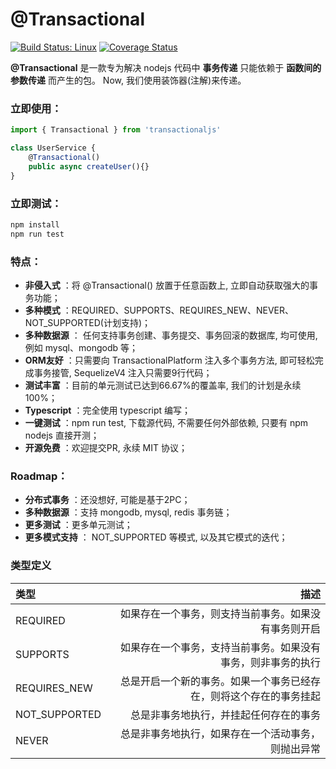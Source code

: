 # @Transactional

[![Build Status: Linux](https://travis-ci.org/muyu66/transactional.svg?branch=master)](https://travis-ci.org/muyu66/transactional) 
[![Coverage Status](https://coveralls.io/repos/github/muyu66/transactional/badge.svg?branch=master)](https://coveralls.io/github/muyu66/transactional?branch=master)

**@Transactional** 是一款专为解决 nodejs 代码中 **事务传递** 只能依赖于 **函数间的参数传递** 而产生的包。
Now, 我们使用装饰器(注解)来传递。

### 立即使用：
``` typescript
import { Transactional } from 'transactionaljs'

class UserService {
	@Transactional()
	public async createUser(){}
}
```

### 立即测试：
``` bash
npm install
npm run test
```


### 特点：
 
- **非侵入式** ：将 @Transactional() 放置于任意函数上, 立即自动获取强大的事务功能；
- **多种模式** ：REQUIRED、SUPPORTS、REQUIRES_NEW、NEVER、NOT_SUPPORTED(计划支持)；
- **多种数据源** ： 任何支持事务创建、事务提交、事务回滚的数据库, 均可使用, 例如 mysql、mongodb 等；
- **ORM友好** ：只需要向 TransactionalPlatform 注入多个事务方法, 即可轻松完成事务接管, SequelizeV4 注入只需要9行代码；
- **测试丰富** ：目前的单元测试已达到66.67%的覆盖率, 我们的计划是永续100%；
- **Typescript** ：完全使用 typescript 编写；
- **一键测试** ：npm run test, 下载源代码, 不需要任何外部依赖, 只要有 npm nodejs 直接开测；
- **开源免费** ：欢迎提交PR, 永续 MIT 协议；


### Roadmap：
 
- **分布式事务** ：还没想好, 可能是基于2PC；
- **多种数据源** ：支持 mongodb, mysql, redis 事务链；
- **更多测试** ：更多单元测试；
- **更多模式支持** ： NOT_SUPPORTED 等模式, 以及其它模式的迭代；


### 类型定义

| 类型 | 描述
| :-------- | --------:
| REQUIRED | 如果存在一个事务，则支持当前事务。如果没有事务则开启
| SUPPORTS | 如果存在一个事务，支持当前事务。如果没有事务，则非事务的执行
| REQUIRES_NEW | 总是开启一个新的事务。如果一个事务已经存在，则将这个存在的事务挂起
| NOT_SUPPORTED | 总是非事务地执行，并挂起任何存在的事务
| NEVER | 总是非事务地执行，如果存在一个活动事务，则抛出异常
